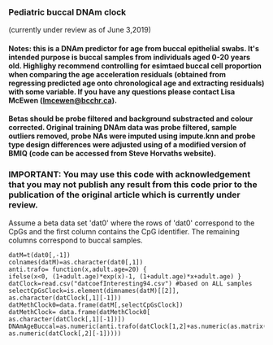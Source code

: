### Pediatric buccal DNAm clock 
(currently under review as of June 3,2019)
#### Notes: this is a DNAm predictor for age from buccal epithelial swabs. It's intended purpose is buccal samples from individuals aged 0-20 years old. Highlighy recommend controlling for esimtaed buccal cell proportion when comparing the age acceleration residuals (obtained from regressing predicted age onto chronological age and extracting residuals) with some variable. If you have any questions please contact Lisa McEwen (lmcewen@bcchr.ca).
#### Betas should be probe filtered and background substracted and colour corrected. Original training DNAm data was probe filtered, sample outliers removed, probe NAs were imputed using impute.knn and probe type design differences were adjusted using of a modified version of BMIQ (code can be accessed from Steve Horvaths website).  

### IMPORTANT: You may use this code with acknowledgement that you may not publish any result from this code prior to the publication of the original article which is currently under review. 

Assume a beta data set 'dat0' where the rows of 'dat0' correspond to the CpGs and the first column contains the CpG identifier. The remaining columns correspond to buccal samples.

```{r}
datM=t(dat0[,-1])
colnames(datM)=as.character(dat0[,1])
anti.trafo= function(x,adult.age=20) {
ifelse(x<0, (1+adult.age)*exp(x)-1, (1+adult.age)*x+adult.age) }
datClock=read.csv("datcoefInteresting94.csv") #based on ALL samples
selectCpGsClock=is.element(dimnames(datM)[[2]],
as.character(datClock[,1][-1]))
datMethClock0=data.frame(datM[,selectCpGsClock])
datMethClock= data.frame(datMethClock0[
as.character(datClock[,1][-1])])
DNAmAgeBuccal=as.numeric(anti.trafo(datClock[1,2]+as.numeric(as.matrix(datMethClock)%*%
as.numeric(datClock[,2][-1]))))
```
